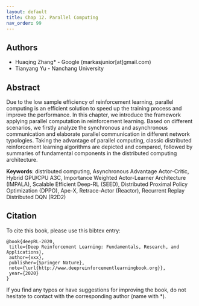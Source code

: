 ```yaml
---
layout: default
title: Chap 12. Parallel Computing
nav_order: 99
---
```


## Authors

- Huaqing Zhang* - Google (markasjunior[at]gmail.com)
- Tianyang Yu - Nanchang University

## Abstract

Due to the low sample efficiency of reinforcement learning, parallel computing is an efficient solution to speed up the training process and improve the performance. In this chapter, we introduce the framework applying parallel computation in reinforcement learning. Based on different scenarios, we firstly analyze the synchronous and asynchronous communication and elaborate parallel communication in different network typologies. Taking the advantage of parallel computing, classic distributed reinforcement learning algorithms are depicted and compared, followed by summaries of fundamental components in the distributed computing architecture.

**Keywords**: distributed computing, Asynchronous Advantage Actor-Critic, Hybrid GPU/CPU A3C, Importance Weighted Actor-Learner Architecture (IMPALA), Scalable Efficient Deep-RL (SEED), Distributed Proximal Policy Optimization (DPPO), Ape-X, Retrace-Actor (Reactor), Recurrent Replay Distributed DQN (R2D2)

## Citation

To cite this book, please use this bibtex entry:

```
@book{deepRL-2020,
 title={Deep Reinforcement Learning: Fundamentals, Research, and Applications},
 author={xxx},
 publisher={Springer Nature},
 note={\url{http://www.deepreinforcementlearningbook.org}},
 year={2020}
}
```



If you find any typos or have suggestions for improving the book, do not hesitate to contact with the corresponding author (name with *).
